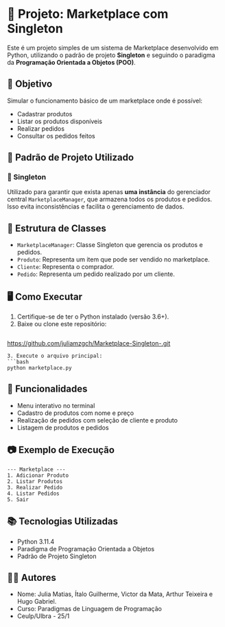 # 🛒 Projeto: Marketplace com Singleton

Este é um projeto simples de um sistema de Marketplace desenvolvido em Python, utilizando o padrão de projeto **Singleton** e seguindo o paradigma da **Programação Orientada a Objetos (POO)**.

## 📌 Objetivo

Simular o funcionamento básico de um marketplace onde é possível:
- Cadastrar produtos
- Listar os produtos disponíveis
- Realizar pedidos
- Consultar os pedidos feitos

## 🧠 Padrão de Projeto Utilizado

### 🔁 Singleton
Utilizado para garantir que exista apenas **uma instância** do gerenciador central `MarketplaceManager`, que armazena todos os produtos e pedidos. Isso evita inconsistências e facilita o gerenciamento de dados.

## 🧱 Estrutura de Classes

- `MarketplaceManager`: Classe Singleton que gerencia os produtos e pedidos.
- `Produto`: Representa um item que pode ser vendido no marketplace.
- `Cliente`: Representa o comprador.
- `Pedido`: Representa um pedido realizado por um cliente.
  
## 🖥️ Como Executar

1. Certifique-se de ter o Python instalado (versão 3.6+).
2. Baixe ou clone este repositório:
   ```bash
  https://github.com/juliamzgch/Marketplace-Singleton-.git
   ```
3. Execute o arquivo principal:
   ```bash
   python marketplace.py
   ```

## 🧩 Funcionalidades

- Menu interativo no terminal
- Cadastro de produtos com nome e preço
- Realização de pedidos com seleção de cliente e produto
- Listagem de produtos e pedidos

## 📷 Exemplo de Execução

```
--- Marketplace ---
1. Adicionar Produto
2. Listar Produtos
3. Realizar Pedido
4. Listar Pedidos
5. Sair
```

## 📚 Tecnologias Utilizadas

- Python 3.11.4
- Paradigma de Programação Orientada a Objetos
- Padrão de Projeto Singleton

## 👨‍💻 Autores

- Nome: Julia Matias, Ítalo Guilherme, Victor da Mata, Arthur Teixeira e Hugo Gabriel.
- Curso: Paradigmas de Linguagem de Programação
- Ceulp/Ulbra - 25/1
